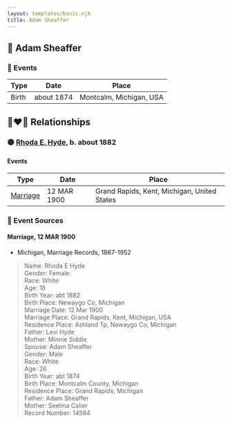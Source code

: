 ```yaml
---
layout: templates/basic.njk
title: Adam Sheaffer
---
```

## 🔵 Adam Sheaffer

### 📆 Events

Type | Date | Place
------ | ------ | ------
Birth | about 1874 | Montcalm, Michigan, USA

## 👩‍❤️‍👨 Relationships

### 🟣 [Rhoda E. Hyde](/people/9/98029194), b. about 1882

#### Events

Type | Date | Place
------ | ------ | ------
[Marriage](#event-family-0-event-0) | 12 MAR 1900 | Grand Rapids, Kent, Michigan, United States
### 📰 Event Sources

#### <a id="event-family-0-event-0"></a> Marriage, 12 MAR 1900
* Michigan, Marriage Records, 1867-1952
>   
  > Name: Rhoda E Hyde  
  > Gender: Female  
  > Race: White  
  > Age: 18  
  > Birth Year: abt 1882  
  > Birth Place: Newaygo Co, Michigan  
  > Marriage Date: 12 Mar 1900  
  > Marriage Place: Grand Rapids, Kent, Michigan, USA  
  > Residence Place: Ashland Tp, Newaygo Co, Michigan  
  > Father: Levi Hyde  
  > Mother: Minnie Siddle  
  > Spouse: Adam Sheaffer  
  > Gender: Male  
  > Race: White  
  > Age: 26  
  > Birth Year: abt 1874  
  > Birth Place: Montcalm County, Michigan  
  > Residence Place: Grand Rapids, Michigan  
  > Father: Adam Sheaffer  
  > Mother: Seelma Calier  
  > Record Number: 14584